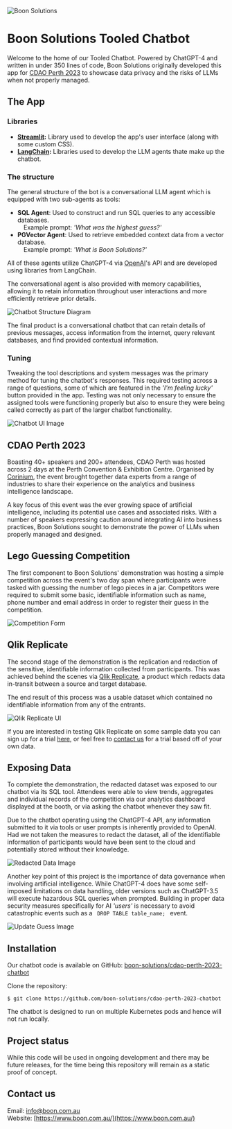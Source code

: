 ![Boon Solutions](https://www.boon.com.au/wp-content/uploads/2022/09/favicon.png)


# Boon Solutions Tooled Chatbot
Welcome to the home of our Tooled Chatbot. Powered by ChatGPT-4 and written in under 350 lines of code, Boon Solutions originally developed this app for [CDAO Perth 2023](https://cdao-perth.coriniumintelligence.com/) to showcase data privacy and the risks of LLMs when not properly managed.


## The App

### Libraries
- **[Streamlit](https://streamlit.io/):** Library used to develop the app's user interface (along with some custom CSS).
- **[LangChain](https://github.com/langchain-ai/langchain):** Libraries used to develop the LLM agents thate make up the chatbot.  

### The structure
The general structure of the bot is a conversational LLM agent which is equipped with two sub-agents as tools: 
- **SQL Agent**: Used to construct and run SQL queries to any accessible databases.  
&emsp;Example prompt: *'What was the highest guess?'*
- **PGVector Agent**: Used to retrieve embedded context data from a vector database.  
&emsp;Example prompt: *'What is Boon Solutions?'*

All of these agents utilize ChatGPT-4 via [OpenAI](https://openai.com/)'s API and are developed using libraries from LangChain.

The conversational agent is also provided with memory capabilities, allowing it to retain information throughout user interactions and more efficiently retrieve prior details.

![Chatbot Structure Diagram](https://github.com/boon-solutions/cdao-perth-2023-chatbot/blob/main/images/cdao-flow.png)

The final product is a conversational chatbot that can retain details of previous messages, access information from the internet, query relevant databases, and find provided contextual information. 

### Tuning
Tweaking the tool descriptions and system messages was the primary method for tuning the chatbot's responses. This required testing across a range of questions, some of which are featured in the *'I'm feeling lucky'* button provided in the app. Testing was not only necessary to ensure the assigned tools were functioning properly but also to ensure they were being called correctly as part of the larger chatbot functionality.

![Chatbot UI Image](https://github.com/boon-solutions/cdao-perth-2023-chatbot/blob/main/images/chatbot.png)


## CDAO Perth 2023
Boasting 40+ speakers and 200+ attendees, CDAO Perth was hosted across 2 days at the Perth Convention & Exhibition Centre. Organised by [Corinium](https://www.coriniumintelligence.com/), the event brought together data experts from a range of industries to share their experience on the analytics and business intelligence landscape.

A key focus of this event was the ever growing space of artificial intelligence, including its potential use cases and associated risks. With a number of speakers expressing caution around integrating AI into business practices, Boon Solutions sought to demonstrate the power of LLMs when properly managed and designed.


## Lego Guessing Competition
The first component to Boon Solutions' demonstration was hosting a simple competition across the event's two day span where participants were tasked with guessing the number of lego pieces in a jar. Competitors were required to submit some basic, identifiable information such as name, phone number and email address in order to register their guess in the competition.

![Competition Form](https://github.com/boon-solutions/cdao-perth-2023-chatbot/blob/main/images/competition-demo.png)


## Qlik Replicate
The second stage of the demonstration is the replication and redaction of the sensitive, identifiable information collected from participants. This was achieved behind the scenes via [Qlik Replicate](https://www.qlik.com/us/lp/ppc/replicate/brand?utm_team=DIG&utm_subtype=cpc_brand&ppc_id=CTmtjVLE&kw=qlik%20replicate&utm_content=sCTmtjVLE_pcrid_81363933082488_pmt_e_pkw_qlik%20replicate_pdv_c_mslid__pgrid_1301821990031846_ptaid_kwd-81364004814404:loc-9&utm_source=bing&utm_medium=cpc&utm_campaign=Qlik_Australia_Bing_Brand_DI_Brand_EN&utm_term=qlik%20replicate&_bt=81363933082488&_bm=e&msclkid=f46dc60bc60a1aeb6947a34b996fb832), a product which redacts data in-transit between a source and target database.

The end result of this process was a usable dataset which contained no identifiable information from any of the entrants.

![Qlik Replicate UI](https://github.com/boon-solutions/cdao-perth-2023-chatbot/blob/main/images/qlik-replicate-demo.png)

If you are interested in testing Qlik Replicate on some sample data you can sign up for a trial [here](https://sites.ziftsolutions.com/qlik.ziftsolutions.com/8a9983d4842f2a95018431471c0a4d57),
or feel free to [contact us](https://github.com/boon-solutions/cdao-perth-2023-chatbot#contact-us) for a trial based off of your own data.


## Exposing Data
To complete the demonstration, the redacted dataset was exposed to our chatbot via its SQL tool. Attendees were able to view trends, aggregates and individual records of the competition via our analytics dashboard displayed at the booth, or via asking the chatbot whenever they saw fit.

Due to the chatbot operating using the ChatGPT-4 API, any information submitted to it via tools or user prompts is inherently provided to OpenAI. Had we not taken the measures to redact the dataset, all of the identifiable information of participants would have been sent to the cloud and potentially stored without their knowledge.

![Redacted Data Image](https://github.com/boon-solutions/cdao-perth-2023-chatbot/blob/main/images/redacted-data.png)

Another key point of this project is the importance of data governance when involving artificial intelligence. While ChatGPT-4 does have some self-imposed limitations on data handling, older versions such as ChatGPT-3.5 will execute hazardous SQL queries when prompted. Building in proper data security measures specifically for AI *'users'* is necessary to avoid catastrophic events such as a &ensp;```DROP TABLE table_name;```&ensp; event.

![Update Guess Image](https://github.com/boon-solutions/cdao-perth-2023-chatbot/blob/main/images/update-guess.png)


## Installation
Our chatbot code is available on GitHub: [boon-solutions/cdao-perth-2023-chatbot](https://github.com/boon-solutions/cdao-perth-2023-chatbot) 

Clone the repository:
```
$ git clone https://github.com/boon-solutions/cdao-perth-2023-chatbot
```

The chatbot is designed to run on multiple Kubernetes pods and hence will not run locally.


## Project status
While this code will be used in ongoing development and there may be future releases, for the time being this repository will remain as a static proof of concept. 

## Contact us
Email: [info@boon.com.au](mailto:info@boon.com.au)  
Website: [https://www.boon.com.au/](https://www.boon.com.au/)
